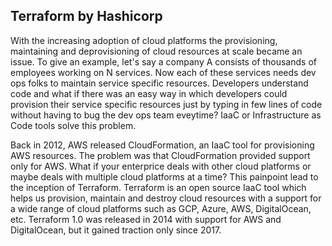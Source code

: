 ## Terraform by Hashicorp

With the increasing adoption of cloud platforms the provisioning, maintaining and deprovisioning of cloud resources at scale became an issue. To give an example, let's 
say a company A consists of thousands of employees working on N services. Now each of these services needs dev ops folks to maintain service specific resources. Developers 
understand code and what if there was an easy way in which developers could provision their service specific resources just by typing in few lines of code without having 
to bug the dev ops team eveytime? IaaC or Infrastructure as Code tools solve this problem. 

Back in 2012, AWS released CloudFormation, an IaaC tool for provisioning AWS resources. The problem was that CloudFormation provided support only for AWS. What if
your enterprice deals with other cloud platforms or maybe deals with multiple cloud platforms at a time? This painpoint lead to the inception of Terraform. 
Terraform is an open source IaaC tool which helps us provision, maintain and destroy cloud resources with a support for a wide range of cloud platforms such as GCP, Azure, AWS,
DigitalOcean, etc. Terraform 1.0 was released in 2014 with support for AWS and DigitalOcean, but it gained traction only since 2017.
